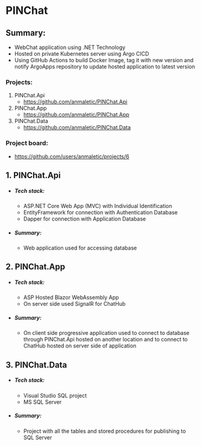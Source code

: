 # PINChat

## Summary:
- WebChat application using .NET Technology
- Hosted on private Kubernetes server using Argo CICD
- Using GitHub Actions to build Docker Image, tag it with new version and notify ArgoApps
  repository to update hosted application to latest version

### Projects:
1. PINChat.Api
   - https://github.com/anmaletic/PINChat.Api
2. PINChat.App
   - https://github.com/anmaletic/PINChat.App
3. PINChat.Data
   - https://github.com/anmaletic/PINChat.Data

### Project board:
- https://github.com/users/anmaletic/projects/6


## 1. PINChat.Api
- ##### Tech stack:
	- ASP.NET Core Web App (MVC) with Individual Identification
	- EntityFramework for connection with Authentication Database
	- Dapper for connection with Application Database
- ##### Summary:
	- Web application used for accessing database

## 2. PINChat.App
- ##### Tech stack:
	- ASP Hosted Blazor WebAssembly App
	- On server side used SignalR for ChatHub
- ##### Summary:
	- On client side progressive application used to connect to database through PINChat.Api
	  hosted on another location and to connect to ChatHub hosted on server side of application

## 3. PINChat.Data
- ##### Tech stack:
	- Visual Studio SQL project
	- MS SQL Server
- ##### Summary:
	- Project with all the tables and stored procedures for publishing to SQL Server
	  
